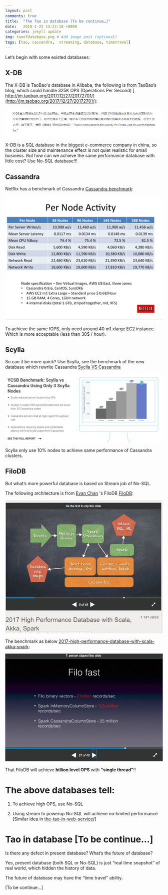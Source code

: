 ```yaml
---
layout: post
comments: true
title:  "The Tao in database [To be continue…]"
date:   2018-1-23 13:22:16 +0800
categories: jekyll update
img: taoofdatabase.png # Add image post (optional)
tags: [tao, cassandra,  streaming, database, timetravel]
---
```


Let’s begin with some existed databases:

## X-DB

The X-DB is TaoBao's database in Alibaba, the following is from TaoBao’s blog, which could handle 325K OPS (Operations Per Second) [ http://jm.taobao.org/2017/12/27/20172701/](http://jm.taobao.org/2017/12/27/20172701/):

![Tao bao](/media/TaoOfDatabase/Taobao.png)

X-DB is a SQL database in the biggest e-commerce company in china, so the cluster size and maintenance effect is not quiet realistic for small business. But how can we achieve the same performance database with little cost? Use No-SQL database!!!

## Cassandra

Netflix has a benchmark of Cassandra [Cassandra benchmark](https://medium.com/netflix-techblog/benchmarking-cassandra-scalability-on-aws-over-a-million-writes-per-second-39f45f066c9e):

![Cassandra](/media/TaoOfDatabase/Netflix.png)

To achieve the same IOPS, only need around 40 m1.xlarge EC2 instance. Which is more acceptable (less than 30$ / hour).

## Scylla


So can it be more quick? Use Scylla, see the benchmark of the new database which rewrite Cassandra [Syclla VS Cassandra](http://www.scylladb.com/product/benchmarks/)

![Scylla](/media/TaoOfDatabase/scylla.png)

Scylla only use 10% nodes to achieve same performance of Cassandra clusters.


## FiloDB

But what’s more powerful database is based on Stream job of No-SQL.

The following architecture is from [Evan Chan](https://www.linkedin.com/in/evanfchan) 's FiloDB [FiloDB](https://www.slideshare.net/EvanChan2/2017-high-performance-database-with-scala-akka-spark):

![Filo1](/media/TaoOfDatabase/Filo1.png)

The benchmark as below [2017-high-performance-database-with-scala-akka-spark](https://www.slideshare.net/EvanChan2/2017-high-performance-database-with-scala-akka-spark):

![Filo2](/media/TaoOfDatabase/Filo2.png)

That FiloDB will achieve **billion level OPS** with **“single thread”**!!

# The above databases tell:

1.  To achieve high OPS, use No-SQL

2.  Using stream to powerup No-SQL will achieve no-limited performance [Similar idea in [the-tao-in-web-service/](https://wherby.github.io/the-tao-in-web-service/)]

# Tao in database [To be continue…]

Is there any defect in present database? What’s the future of database?

Yes, present database (both SQL or No-SQL) is just “real time snapshot” of real world, which hidden the history of data.

The future of database may have the “time travel” ability.

[To be continue…]



[jekyll-docs]: https://jekyllrb.com/docs/home
[jekyll-gh]:   https://github.com/jekyll/jekyll
[jekyll-talk]: https://talk.jekyllrb.com/
